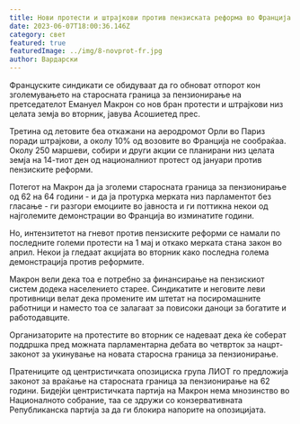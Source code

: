```yaml
---
title: Нови протести и штрајкови против пензиската реформа во Франција
date: 2023-06-07T18:00:36.146Z
category: свет
featured: true
featuredImage: ../img/8-novprot-fr.jpg
author: Вардарски
---
```

Француските синдикати се обидуваат да го обноват отпорот кон зголемувањето на старосната граница за пензионирање на претседателот Емануел Макрон со нов бран протести и штрајкови низ целата земја во вторник, јавува Асошиетед прес.

Третина од летовите беа откажани на аеродромот Орли во Париз поради штрајкови, а околу 10% од возовите во Франција не сообраќаа. Околу 250 маршеви, собири и други акции се планирани низ целата земја на 14-тиот ден од националниот протест од јануари против пензиските реформи.

Потегот на Макрон да ја зголеми старосната граница за пензионирање од 62 на 64 години - и да ја протурка мерката низ парламентот без гласање - ги разгори емоциите во јавноста и ги поттикна некои од најголемите демонстрации во Франција во изминатите години.

Но, интензитетот на гневот против пензиските реформи се намали по последните големи протести на 1 мај и откако мерката стана закон во април. Некои ја гледаат акцијата во вторник како последна голема демонстрација против реформите.

Макрон вели дека тоа е потребно за финансирање на пензискиот систем додека населението старее. Синдикатите и неговите леви противници велат дека промените им штетат на посиромашните работници и наместо тоа се залагаат за повисоки даноци за богатите и работодавците.

Организаторите на протестите во вторник се надеваат дека ќе соберат поддршка пред можната парламентарна дебата во четврток за нацрт-законот за укинување на новата старосна граница за пензионирање.

Пратениците од центристичката опозициска група ЛИОТ го предложија законот за враќање на старосната граница за пензионирање на 62 години. Бидејќи центристичката партија на Макрон нема мнозинство во Националното собрание, таа се здружи со конзервативната Републиканска партија за да ги блокира напорите на опозицијата.